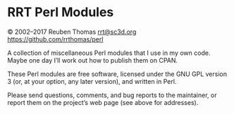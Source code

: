 # RRT Perl Modules

© 2002–2017 Reuben Thomas <rrt@sc3d.org>
https://github.com/rrthomas/perl

A collection of miscellaneous Perl modules that I use in my own code. Maybe one day I’ll work out how to publish them on CPAN.

These Perl modules are free software, licensed under the GNU GPL version 3
(or, at your option, any later version), and written in Perl.

Please send questions, comments, and bug reports to the maintainer, or
report them on the project’s web page (see above for addresses).
